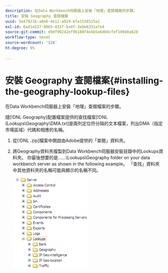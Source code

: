 ```yaml
---
description: 在Data Workbench伺服器上安裝「地理」查閱檔案的步驟。
title: 安裝 Geography 查閱檔案
uuid: 5e47921b-a8e6-4e12-a029-bfa1538515a1
exl-id: 6ad1e537-9065-433f-ba4f-3e8e6331a7e4
source-git-commit: d9df90242ef96188f4e4b5e6d04cfef196b0a628
workflow-type: tm+mt
source-wordcount: '124'
ht-degree: 9%

---
```


# 安裝 Geography 查閱檔案{#installing-the-geography-lookup-files}

在Data Workbench伺服器上安裝「地理」查閱檔案的步驟。

隨[!DNL Geography]配置檔案提供的查找檔案[!DNL (Lookups\Geography\DMA.txt]是兩列定位符分隔的文本檔案，列出DMA（指定市場區域）代碼和相應的名稱。

1. 從[!DNL .zip]檔案中開啟由Adobe提供的「查閱」資料夾。
1. 將Geography資料夾複製到Data Workbench伺服器安裝目錄中的Lookups資料夾。 你最後想要的是……\Lookups\Geography folder on your data workbench server as shown in the following example。 「查找」資料夾中其他資料夾的名稱可能與顯示的名稱不同。

   ![步驟資訊](assets/Geo_installLookups_dir.png)
